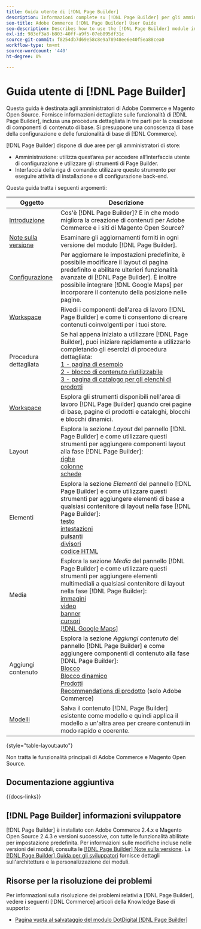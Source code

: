 ```yaml
---
title: Guida utente di [!DNL Page Builder]
description: Informazioni complete su [!DNL Page Builder] per gli amministratori di Adobe Commerce e di Magento Open Source.
seo-title: Adobe Commerce [!DNL Page Builder] User Guide
seo-description: Describes how to use the [!DNL Page Builder] module in Adobe Commerce or Magento Open Source.
exl-id: 983ef3a8-b803-40ff-a9f5-07eb895df31c
source-git-commit: f8254db7d69e58c8e9a78948ee6e40f5ea88cea0
workflow-type: tm+mt
source-wordcount: '440'
ht-degree: 0%

---
```


# Guida utente di [!DNL Page Builder]

Questa guida è destinata agli amministratori di Adobe Commerce e Magento Open Source. Fornisce informazioni dettagliate sulle funzionalità di [!DNL Page Builder], inclusa una procedura dettagliata in tre parti per la creazione di componenti di contenuto di base. Si presuppone una conoscenza di base della configurazione e delle funzionalità di base di [!DNL Commerce].

[!DNL Page Builder] dispone di due aree per gli amministratori di store:

- Amministrazione: utilizza quest’area per accedere all’interfaccia utente di configurazione e utilizzare gli strumenti di Page Builder.
- Interfaccia della riga di comando: utilizzare questo strumento per eseguire attività di installazione e di configurazione back-end.

Questa guida tratta i seguenti argomenti:

| Oggetto | Descrizione |
| ------- | ----------- |
| [Introduzione](introduction.md) | Cos&#39;è [!DNL Page Builder]? E in che modo migliora la creazione di contenuti per Adobe Commerce e i siti di Magento Open Source? |
| [Note sulla versione](release-notes.md) | Esaminare gli aggiornamenti forniti in ogni versione del modulo [!DNL Page Builder]. |
| [Configurazione](setup.md) | Per aggiornare le impostazioni predefinite, è possibile modificare il layout di pagina predefinito e abilitare ulteriori funzionalità avanzate di [!DNL Page Builder]. È inoltre possibile integrare [!DNL Google Maps] per incorporare il contenuto della posizione nelle pagine. |
| [Workspace](workspace.md) | Rivedi i componenti dell&#39;area di lavoro [!DNL Page Builder] e come ti consentono di creare contenuti coinvolgenti per i tuoi store. |
| Procedura dettagliata | Se hai appena iniziato a utilizzare [!DNL Page Builder], puoi iniziare rapidamente a utilizzarlo completando gli esercizi di procedura dettagliata:<br>[1 - pagina di esempio](1-simple-page.md)<br>[2 - blocco di contenuto riutilizzabile](2-blocks.md)<br>[3 - pagina di catalogo per gli elenchi di prodotti](3-catalog-content.md) |
| [Workspace](workspace.md) | Esplora gli strumenti disponibili nell&#39;area di lavoro [!DNL Page Builder] quando crei pagine di base, pagine di prodotti e cataloghi, blocchi e blocchi dinamici. |
| Layout | Esplora la sezione _Layout_ del pannello [!DNL Page Builder] e come utilizzare questi strumenti per aggiungere componenti layout alla fase [!DNL Page Builder]: <br>[righe](row.md)<br>[colonne](column.md)<br>[schede](tabs.md) |
| Elementi | Esplora la sezione _Elementi_ del pannello [!DNL Page Builder] e come utilizzare questi strumenti per aggiungere elementi di base a qualsiasi contenitore di layout nella fase [!DNL Page Builder]: <br>[testo](text.md)<br>[intestazioni](heading.md)<br>[pulsanti](buttons.md)<br>[divisori](divider.md)<br>[codice HTML](html-code.md) |
| Media | Esplora la sezione _Media_ del pannello [!DNL Page Builder] e come utilizzare questi strumenti per aggiungere elementi multimediali a qualsiasi contenitore di layout nella fase [!DNL Page Builder]: <br>[immagini](image.md)<br>[video](video.md)<br>[banner](banner.md)<br>[cursori](slider.md)<br>[[!DNL Google Maps]](map.md) |
| Aggiungi contenuto | Esplora la sezione _Aggiungi contenuto_ del pannello [!DNL Page Builder] e come aggiungere componenti di contenuto alla fase [!DNL Page Builder]: <br>[Blocco](block.md)<br>[Blocco dinamico](dynamic-block.md)<br>[Prodotti](products.md)<br>[Recommendations di prodotto](recommendations.md) (solo Adobe Commerce) |
| [Modelli](templates.md) | Salva il contenuto [!DNL Page Builder] esistente come modello e quindi applica il modello a un&#39;altra area per creare contenuti in modo rapido e coerente. |

{style="table-layout:auto"}

Non tratta le funzionalità principali di Adobe Commerce e Magento Open Source.

## Documentazione aggiuntiva

{{docs-links}}

## [!DNL Page Builder] informazioni sviluppatore

[!DNL Page Builder] è installato con Adobe Commerce 2.4.x e Magento Open Source 2.4.3 e versioni successive, con tutte le funzionalità abilitate per impostazione predefinita. Per informazioni sulle modifiche incluse nelle versioni dei moduli, consulta le [[!DNL Page Builder] Note sulla versione](release-notes.md). La [[!DNL Page Builder] Guida per gli sviluppatori](https://developer.adobe.com/commerce/frontend-core/page-builder/) fornisce dettagli sull&#39;architettura e la personalizzazione dei moduli.

## Risorse per la risoluzione dei problemi

Per informazioni sulla risoluzione dei problemi relativi a [!DNL Page Builder], vedere i seguenti [!DNL Commerce] articoli della Knowledge Base di supporto:

- [Pagina vuota al salvataggio del modulo DotDigital [!DNL Page Builder] ](https://experienceleague.adobe.com/docs/commerce-knowledge-base/kb/troubleshooting/miscellaneous/magento-2.4.1-empty-page-when-dotdigital-page-builder-form-saved.html)
